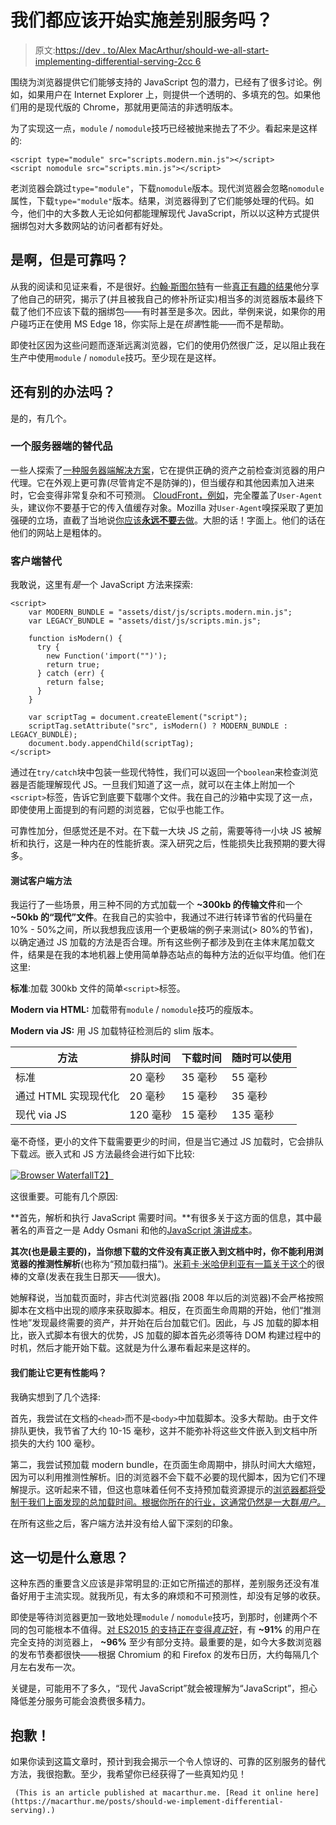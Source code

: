 # 我们都应该开始实施差别服务吗？

> 原文:[https://dev . to/Alex MacArthur/should-we-all-start-implementing-differential-serving-2cc 6](https://dev.to/alexmacarthur/should-we-all-start-implementing-differential-serving-2cc6)

围绕为浏览器提供它们能够支持的 JavaScript 包的潜力，已经有了很多讨论。例如，如果用户在 Internet Explorer 上，则提供一个透明的、多填充的包。如果他们用的是现代版的 Chrome，那就用更简洁的非透明版本。

为了实现这一点，`module` / `nomodule`技巧已经被抛来抛去了不少。看起来是这样的:

```
<script type="module" src="scripts.modern.min.js"></script>
<script nomodule src="scripts.min.js"></script> 
```

老浏览器会跳过`type="module"`，下载`nomodule`版本。现代浏览器会忽略`nomodule`属性，下载`type="module"`版本。结果，浏览器得到了它们能够处理的代码。如今，他们中的大多数人无论如何都能理解现代 JavaScript，所以以这种方式提供捆绑包对大多数网站的访问者都有好处。

## [](#yeah-but-is-it-reliable)是啊，但是可靠吗？

从我的阅读和见证来看，不是很好。[约翰·斯图尔特](https://www.johnstewart.dev/)有一些[真正有趣的结果](https://github.com/johnstew/differential-serving#tests)他分享了他自己的研究，揭示了(并且被我自己的修补所证实)相当多的浏览器版本最终下载了他们不应该下载的捆绑包——有时甚至是多次。因此，举例来说，如果你的用户碰巧正在使用 MS Edge 18，你实际上是在*损害*性能——而不是帮助。

即使社区因为这些问题而逐渐远离浏览器，它们的使用仍然很广泛，足以阻止我在生产中使用`module` / `nomodule`技巧。至少现在是这样。

## [](#is-there-another-way)还有别的办法吗？

是的，有几个。

### [](#a-serverside-alternative)一个服务器端的替代品

一些人探索了[一种服务器端解决方案](https://www.johnstewart.dev/differential-serving#alternative-approach)，它在提供正确的资产之前检查浏览器的用户代理。它在外观上更可靠(尽管肯定不是防弹的)，但当缓存和其他因素加入进来时，它会变得非常复杂和不可预测。 [CloudFront，例如](https://docs.aws.amazon.com/AmazonCloudFront/latest/DeveloperGuide/RequestAndResponseBehaviorCustomOrigin.html#request-custom-user-agent-header)，完全覆盖了`User-Agent`头，建议你不要基于它的传入值缓存对象。Mozilla 对`User-Agent`嗅探采取了更加强硬的立场，直截了当地说[你应该**永远不要**去做](https://developer.mozilla.org/en-US/docs/Web/HTTP/Browser_detection_using_the_user_agent#Considerations_before_using_browser_detection)。大胆的话！字面上。他们的话在他们的网站上是粗体的。

### [](#a-clientside-alternative)客户端替代

我敢说，这里有*是*一个 JavaScript 方法来探索:

```
<script>
    var MODERN_BUNDLE = "assets/dist/js/scripts.modern.min.js";
    var LEGACY_BUNDLE = "assets/dist/js/scripts.min.js";

    function isModern() {
      try {
        new Function('import("")');
        return true;
      } catch (err) {
        return false;
      }
    }

    var scriptTag = document.createElement("script");
    scriptTag.setAttribute("src", isModern() ? MODERN_BUNDLE : LEGACY_BUNDLE);
    document.body.appendChild(scriptTag);
</script> 
```

通过在`try/catch`块中包装一些现代特性，我们可以返回一个`boolean`来检查浏览器是否能理解现代 JS。一旦我们知道了这一点，就可以在主体上附加一个`<script>`标签，告诉它到底要下载哪个文件。我在自己的沙箱中实现了这一点，即使使用上面提到的有问题的浏览器，它似乎也能工作。

可靠性加分，但感觉还是不对。在下载一大块 JS 之前，需要等待一小块 JS 被解析和执行，这是一种内在的性能折衷。深入研究之后，性能损失比我预期的要大得多。

#### [](#testing-the-clientside-approach)测试客户端方法

我运行了一些场景，用三种不同的方式加载一个 **~300kb 的传输文件**和一个 **~50kb 的“现代”文件**。在我自己的实验中，我通过不进行转译节省的代码量在 10% - 50%之间，所以我想我应该用一个更极端的例子来测试(> 80%的节省)，以确定通过 JS 加载的方法是否合理。所有这些例子都涉及到在主体末尾加载文件，结果是在我的本地机器上使用简单静态站点的每种方法的近似平均值。他们在这里:

**标准**:加载 300kb 文件的简单`<script>`标签。

**Modern via HTML:** 加载带有`module` / `nomodule`技巧的瘦版本。

**Modern via JS:** 用 JS 加载特征检测后的 slim 版本。

| 方法 | 排队时间 | 下载时间 | 随时可以使用 |
| --- | --- | --- | --- |
| 标准 | 20 毫秒 | 35 毫秒 | 55 毫秒 |
| 通过 HTML 实现现代化 | 20 毫秒 | 15 毫秒 | 35 毫秒 |
| 现代 via JS | 120 毫秒 | 15 毫秒 | 135 毫秒 |

毫不奇怪，更小的文件下载需要更少的时间，但是当它通过 JS 加载时，它会排队下载*远*。嵌入式和 JS 方法最终会进行如下比较:

[![Browser Waterfall](../Images/3d856a7f8e605fda7515f5f19ecce547.png)T2】](https://res.cloudinary.com/practicaldev/image/fetch/s--BcEN3mXW--/c_limit%2Cf_auto%2Cfl_progressive%2Cq_auto%2Cw_880/https://macarthur.me/static/8b837186b0c9e6aa9efdf428de5dd8f2/a296c/waterfall.jpg)

这很重要。可能有几个原因:

**首先，解析和执行 JavaScript 需要时间。**有很多关于这方面的信息，其中最著名的声音之一是 Addy Osmani 和他的[JavaScript 演讲成本](https://v8.dev/blog/cost-of-javascript-2019)。

**其次(也是最主要的)，当你想下载的文件没有真正嵌入到文档中时，你不能利用浏览器的推测性解析**(也称为“预加载扫描”)。[米莉卡·米哈伊利亚有一篇关于这个](https://hacks.mozilla.org/2017/09/building-the-dom-faster-speculative-parsing-async-defer-and-preload/)的很棒的文章(发表在我生日那天——很大)。

她解释说，当加载页面时，非古代浏览器(指 2008 年以后的浏览器)不会严格按照脚本在文档中出现的顺序来获取脚本。相反，在页面生命周期的开始，他们“推测性地”发现最终需要的资产，并开始在后台加载它们。因此，与 JS 加载的脚本相比，嵌入式脚本有很大的优势，JS 加载的脚本首先必须等待 DOM 构建过程中的时机，然后才能开始下载。这就是为什么瀑布看起来是这样的。

#### 我们能让它更有性能吗？

我确实想到了几个选择:

首先，我尝试在文档的`<head>`而不是`<body>`中加载脚本。没多大帮助。由于文件排队更快，我节省了大约 10-15 毫秒，这并不能弥补将这些文件嵌入到文档中所损失的大约 100 毫秒。

第二，我尝试预加载 modern bundle，在页面生命周期中，排队时间大大缩短，因为可以利用推测性解析。旧的浏览器不会下载不必要的现代脚本，因为它们不理解提示。这听起来不错，但这也意味着任何不支持预加载资源提示的[浏览器都将受制于我们上面发现的总加载时间。根据你所在的行业，这通常仍然是一大群*用户。*](https://caniuse.com/#feat=link-rel-preload)

在所有这些之后，客户端方法并没有给人留下深刻的印象。

## [](#what-does-all-this-mean)这一切是什么意思？

这种东西的重要含义应该是非常明显的:正如它所描述的那样，差别服务还没有准备好用于主流实现。就我所见，有太多的麻烦和不可预测性，却没有足够的收获。

即使是等待浏览器更加一致地处理`module` / `nomodule`技巧，到那时，创建两个不同的包可能根本不值得。[对 ES2015 的支持正在变得*真正*好](https://caniuse.com/#feat=es6)，有 **~91%** 的用户在完全支持的浏览器上， **~96%** 至少有部分支持。最重要的是，如今大多数浏览器的发布节奏都很快——根据 Chromium 的和 Firefox 的发布日历，大约每隔几个月左右发布一次。

关键是，可能用不了多久，“现代 JavaScript”就会被理解为“JavaScript”，担心降低差分服务可能会浪费很多精力。

## [](#sorry)抱歉！

如果你读到这篇文章时，预计到我会揭示一个令人惊讶的、可靠的区别服务的替代方法，我很抱歉。至少，我希望你已经获得了一些真知灼见！

```
 (This is an article published at macarthur.me. [Read it online here](https://macarthur.me/posts/should-we-implement-differential-serving).) 
```